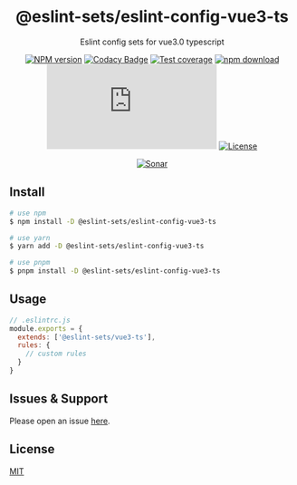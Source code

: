 <div style="text-align: center;" align="center">

# @eslint-sets/eslint-config-vue3-ts

Eslint config sets for vue3.0 typescript

[![NPM version][npm-image]][npm-url]
[![Codacy Badge][codacy-image]][codacy-url]
[![Test coverage][codecov-image]][codecov-url]
[![npm download][download-image]][download-url]
[![gzip][gzip-image]][gzip-url]
[![License][license-image]][license-url]

[![Sonar][sonar-image]][sonar-url]

</div>

## Install

```bash
# use npm
$ npm install -D @eslint-sets/eslint-config-vue3-ts

# use yarn
$ yarn add -D @eslint-sets/eslint-config-vue3-ts

# use pnpm
$ pnpm install -D @eslint-sets/eslint-config-vue3-ts
```

## Usage

```js
// .eslintrc.js
module.exports = {
  extends: ['@eslint-sets/vue3-ts'],
  rules: {
    // custom rules
  }
}
```

## Issues & Support

Please open an issue [here](https://github.com/saqqdy/@eslint-sets/eslint-config-vue3-ts/issues).

## License

[MIT](LICENSE)

[npm-image]: https://img.shields.io/npm/v/@eslint-sets/eslint-config-vue3-ts.svg?style=flat-square
[npm-url]: https://npmjs.org/package/@eslint-sets/eslint-config-vue3-ts
[codacy-image]: https://app.codacy.com/project/badge/Grade/f70d4880e4ad4f40aa970eb9ee9d0696
[codacy-url]: https://www.codacy.com/gh/saqqdy/@eslint-sets/eslint-config-vue3-ts/dashboard?utm_source=github.com&utm_medium=referral&utm_content=saqqdy/@eslint-sets/eslint-config-vue3-ts&utm_campaign=Badge_Grade
[codecov-image]: https://img.shields.io/codecov/c/github/saqqdy/@eslint-sets/eslint-config-vue3-ts.svg?style=flat-square
[codecov-url]: https://codecov.io/github/saqqdy/@eslint-sets/eslint-config-vue3-ts?branch=master
[download-image]: https://img.shields.io/npm/dm/@eslint-sets/eslint-config-vue3-ts.svg?style=flat-square
[download-url]: https://npmjs.org/package/@eslint-sets/eslint-config-vue3-ts
[gzip-image]: http://img.badgesize.io/https://unpkg.com/@eslint-sets/eslint-config-vue3-ts/index.js?compression=gzip&label=gzip%20size:%20JS
[gzip-url]: http://img.badgesize.io/https://unpkg.com/@eslint-sets/eslint-config-vue3-ts/index.js?compression=gzip&label=gzip%20size:%20JS
[license-image]: https://img.shields.io/badge/License-MIT-blue.svg
[license-url]: LICENSE
[sonar-image]: https://sonarcloud.io/api/project_badges/quality_gate?project=saqqdy_eslint-sets
[sonar-url]: https://sonarcloud.io/dashboard?id=saqqdy_eslint-sets
